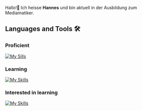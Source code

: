 
Hallo!👋 Ich heisse **Hannes** und bin aktuell in der Ausbildung zum Mediamatiker.

## Languages and Tools 🛠️

### Proficient
[![My Sills](https://skillicons.dev/icons?i=js,ts,html,css,tailwind,php,js,ts,threejs,nodejs,discordjs,github,vscode)](https://skillicons.dev)

### Learning
[![My Skills](https://skillicons.dev/icons?i=figma,mysql,py,blender)](https://skillicons.dev)

### Interested in learning
[![My Skills](https://skillicons.dev/icons?i=bash,bun,c,cs,dotnet,flask,java,lua,mongodb,postgres,react,unity)](https://skillicons.dev)

